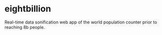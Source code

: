 # eightbillion
Real-time data sonification web app of the world population counter prior to reaching 8b people. 

